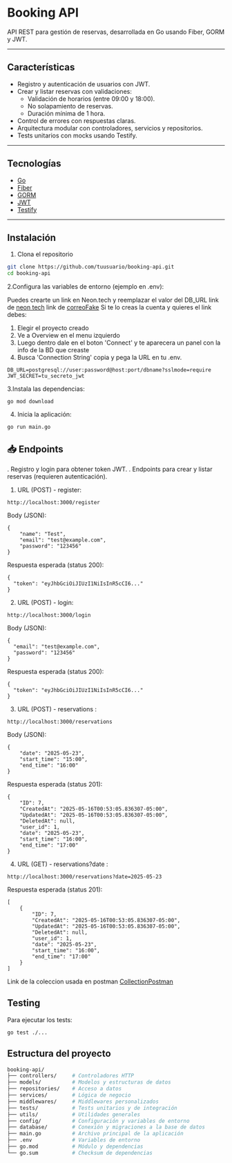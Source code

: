 # Booking API

API REST para gestión de reservas, desarrollada en Go usando Fiber, GORM y JWT.

---

## Características

- Registro y autenticación de usuarios con JWT.
- Crear y listar reservas con validaciones:
  - Validación de horarios (entre 09:00 y 18:00).
  - No solapamiento de reservas.
  - Duración mínima de 1 hora.
- Control de errores con respuestas claras.
- Arquitectura modular con controladores, servicios y repositorios.
- Tests unitarios con mocks usando Testify.

---

## Tecnologías

- [Go](https://golang.org/)
- [Fiber](https://gofiber.io/)
- [GORM](https://gorm.io/)
- [JWT](https://github.com/golang-jwt/jwt)
- [Testify](https://github.com/stretchr/testify)

---


## Instalación

1. Clona el repositorio

```bash
git clone https://github.com/tuusuario/booking-api.git
cd booking-api
```

2.Configura las variables de entorno (ejemplo en .env):

Puedes crearte un link en Neon.tech y reemplazar el valor del DB_URL
link de [neon tech](https://neon.tech/)
link de [correoFake](https://temp-mail.org/es/)
Si te lo creas la cuenta y quieres el link debes:
1. Elegir el proyecto creado
2. Ve a Overview en el menu izquierdo 
3. Luego dentro dale en el boton 'Connect' y te aparecera un panel con la info de la BD que creaste
4. Busca 'Connection String' copia y pega la URL en tu .env.
```
DB_URL=postgresql://user:password@host:port/dbname?sslmode=require
JWT_SECRET=tu_secreto_jwt
```

3.Instala las dependencias:
```
go mod download
```
4. Inicia la aplicación:
```
go run main.go
```


## 📥 Endpoints

. Registro y login para obtener token JWT.
. Endpoints para crear y listar reservas (requieren autenticación).


1. URL (POST) - register:
```
http://localhost:3000/register
```

Body (JSON):
```
{
    "name": "Test",
    "email": "test@example.com",
    "password": "123456"
}
```

Respuesta esperada (status 200):
```
{
  "token": "eyJhbGciOiJIUzI1NiIsInR5cCI6..."
}
```


2. URL (POST) - login:
```
http://localhost:3000/login
```

Body (JSON):
```
{
  "email": "test@example.com",
  "password": "123456"
}
```

Respuesta esperada (status 200):
```
{
  "token": "eyJhbGciOiJIUzI1NiIsInR5cCI6..."
}
```


3. URL (POST) - reservations :
```
http://localhost:3000/reservations
```

Body (JSON):
```
{
    "date": "2025-05-23",
    "start_time": "15:00",
    "end_time": "16:00"
}
```

Respuesta esperada (status 201):
```
{
    "ID": 7,
    "CreatedAt": "2025-05-16T00:53:05.836307-05:00",
    "UpdatedAt": "2025-05-16T00:53:05.836307-05:00",
    "DeletedAt": null,
    "user_id": 1,
    "date": "2025-05-23",
    "start_time": "16:00",
    "end_time": "17:00"
}
```


4. URL (GET) - reservations?date :
```
http://localhost:3000/reservations?date=2025-05-23
```

Respuesta esperada (status 201):
```
[
    {
        "ID": 7,
        "CreatedAt": "2025-05-16T00:53:05.836307-05:00",
        "UpdatedAt": "2025-05-16T00:53:05.836307-05:00",
        "DeletedAt": null,
        "user_id": 1,
        "date": "2025-05-23",
        "start_time": "16:00",
        "end_time": "17:00"
    }
]
```

Link de la coleccion usada en postman [CollectionPostman](https://drive.google.com/file/d/1kjpVtM97l_cvcW8C4NvPFvHesAMIgX0Q/view?usp=sharing)



## Testing
Para ejecutar los tests:
```
go test ./...
```

## Estructura del proyecto

```bash
booking-api/
├── controllers/     # Controladores HTTP
├── models/          # Modelos y estructuras de datos
├── repositories/    # Acceso a datos
├── services/        # Lógica de negocio
├── middlewares/     # Middlewares personalizados
├── tests/           # Tests unitarios y de integración
├── utils/           # Utilidades generales
├── config/          # Configuración y variables de entorno
├── database/        # Conexión y migraciones a la base de datos
├── main.go          # Archivo principal de la aplicación
├── .env             # Variables de entorno
├── go.mod           # Módulo y dependencias
└── go.sum           # Checksum de dependencias
```
